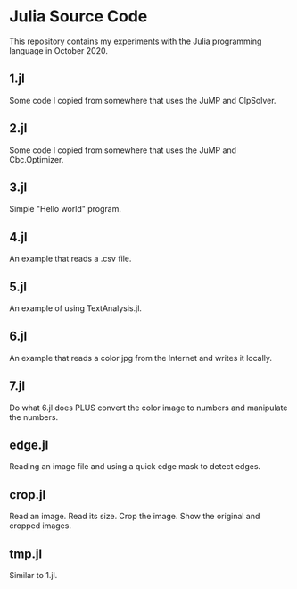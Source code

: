 # Julia Source Code

This repository contains my experiments with the Julia programming language
in October 2020.

## 1.jl

Some code I copied from somewhere that uses the JuMP and ClpSolver.

## 2.jl

Some code I copied from somewhere that uses the JuMP and Cbc.Optimizer.

## 3.jl

Simple "Hello world" program.

## 4.jl

An example that reads a .csv file.

## 5.jl

An example of using TextAnalysis.jl.

## 6.jl

An example that reads a color jpg from the Internet and writes it locally.

## 7.jl

Do what 6.jl does PLUS convert the color image to numbers and manipulate
the numbers.

## edge.jl

Reading an image file and using a quick edge mask to detect edges.

## crop.jl

Read an image. Read its size. Crop the image. Show the original and cropped images.

## tmp.jl

Similar to 1.jl.
